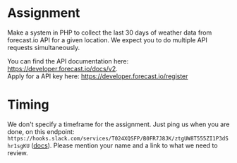 # Assignment

Make a system in PHP to collect the last 30 days of weather data from forecast.io API for a given location. We expect you to do multiple API requests simultaneously.

You can find the API documentation here: https://developer.forecast.io/docs/v2.  
Apply for a API key here: https://developer.forecast.io/register

# Timing

We don't specify a timeframe for the assignment. Just ping us when you are done, on this endpoint: `https://hooks.slack.com/services/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` ([docs](https://api.slack.com/incoming-webhooks)). Please mention your name and a link to what we need to review.
